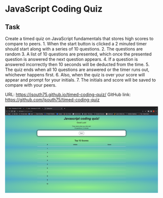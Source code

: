 # JavaScript Coding Quiz

## Task

Create a timed quiz on JavaScript fundamentals that stores high scores to compare to peers.
    1.  When the start button is clicked a 2 minuted timer should start along with a series of 10 questions. 
    2.  The questions are random
    3.  A list of 10 questions are presented, which once the presented question is answered the next question appears.
    4.  If a question is answered incorrectly then 10 seconds will be deducted from the time.
    5.  The quiz ends when all 10 questions are answered or the timer runs out, whichever happens first. 
    6.  Also, when the quiz is over your score will appear and prompt for your initials.
    7.  The initials and score will be saved to compare with your peers.

URL: https://jsouth75.github.io/timed-coding-quiz/
GitHub link: https://github.com/jsouth75/timed-coding-quiz

![Screenshot of JavaScript Quiz](./Assets/Screen%20Shot%20JavaScript%20Quiz.png)